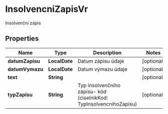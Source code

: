 

# InsolvencniZapisVr

Insolvenční zápis

## Properties

| Name | Type | Description | Notes |
|------------ | ------------- | ------------- | -------------|
|**datumZapisu** | **LocalDate** | Datum zápisu údaje |  [optional] |
|**datumVymazu** | **LocalDate** | Datum výmazu údaje |  [optional] |
|**text** | **String** |  |  [optional] |
|**typZapisu** | **String** | Typ insolvenčního zápisu- kód (ciselnikKod: TypInsolvencnihoZapisu)  |  [optional] |



